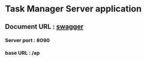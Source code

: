 ﻿# Task Manager Server application
## Document URL : [swagger](http://localhost:8090/swagger-ui/index.html)
### Server port : 8090
### base URL : /ap
